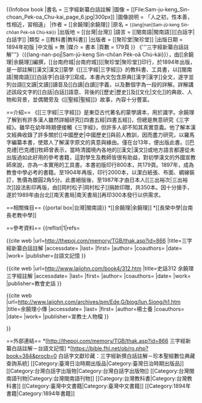 {{Infobox book
|書名      = 三字經新纂白話註解
|圖像      = [[File:Sam-ju-keng_Sin-choan_Pek-oa_Chu-kai_page_6.jpg|300px]]
|圖像說明  = 「人之初，性本善，性相近，習相遠」
|作者      = [[余饒理|余饒理]]
|原名      = <small>{{lang|nan|Sam-jū-keng Sin-chōan Pe̍k-oā Chù-kái}}</small>
|出版地    = [[台灣|台灣]]
|語言      = [[閩南語|閩南語]][[白話字|白話字]]
|類型      = [[教科書|教科書]]
|出版者    = [[聚珍堂|聚珍堂]]
|出版日期  = 1894年初版
|中文版    = 無
|媒介      = 書本
|頁數      = 179頁
}}
《'''三字經新纂白話註解'''》（{{lang-nan-poj|Sam-jū-keng Sin-chōan Pe̍k-oā Chù-kái}}），由[[余饒理|余饒理]]編撰，[[台南府城|台南府城]][[聚珍堂|聚珍堂]]印行，於1894年出版，是一部註解[[漢文|漢文]]蒙學《[[三字經|三字經]]》的教科書、工具書，以[[閩南語|閩南語]][[白話字|白話字]]寫成。本書內文包含原典[[漢字|漢字]]全文，逐字並列台語[[文讀|文讀]]讀音及[[白讀|白讀]]字義，以及數個字為一段的詳解。詳解講述該段文字的[[白話|白話]]語意、背後的[[歷史|歷史]]及[[文化|文化]]的典故、人物和背景，並偶爾旁及《[[聖經|聖經]]》故事，內容十分豐富。<ref name="台語文記憶"/><ref name="史話312"/>

==介紹==
《[[三字經|三字經]]》是東亞古代著名的蒙學讀本，用於識字。余饒理了解到有許多漢人雖然詳細研究[[四書五經|四書五經]]，但總是無意研究《三字經》。雖早在幼年時期便接觸《三字經》，但許多人卻不知其真實意義。他了解本漢文經典收錄了許多關於[[中國歷史|中國歷史]]與前人教訓，因而盡力研究，以羅馬字編纂本書，使眾人了解漢字原文的真意與緣由。僅在台13年，便出版此書。<ref name="楊士養"/>[[巴克禮|巴克禮]]牧師曾表示，當時清國境內各地的[[漢文|漢文]]或地方語言都還從未出版過如此好用的參考書籍，這對學生及教師皆很有助益，對初學漢文的外國宣教師來說，亦為一本實用的工具書。本書初版印行800本，共179頁。1897年，成為教會中學必考的書籍。至1904年再版，印行2000本，以潔白紙張、布面、綢線裝訂，售價為銀圓2角5分。此書絕版後，至1987年才由日本人[[三出裕次|三出裕次]]設法影印再版，由[[岡村松子|岡村松子]]捐款印贈，共350本。因十分搶手，遂於1989年由台北[[南天書局|南天書局]]再印300本發行以供需求。<ref name="史話312"/>

==相關條目==
{{portal box|台灣|閩南語}}
*[[余饒理|余饒理]]
*[[長榮中學|台南長老教中學]]

==參考資料==
{{reflist|1|refs=

<ref name="台語文記憶">{{cite web |url=http://thepoj.com/memory/TGB/thak.asp?id=866 |title=三字經新纂白話註解 |accessdate= |last= |first= |author= |coauthors= |date= |work= |publisher=台語文記憶 }}</ref>

<ref name="史話312">{{cite web |url=http://www.laijohn.com/book4/312.htm |title=史話312 余饒理三字經註解 |accessdate= |last= |first= |author= |coauthors= |date= |work= |publisher=教會史話 }}</ref>

<ref name="楊士養">{{cite web |url=http://www.laijohn.com/archives/pm/Ede,G/biog/Iun,Siong/h1.htm |title=余饒理小傳 |accessdate= |last= |first= |author=楊士養 |coauthors= |date= |work= |publisher=宣教士人物檔 }}</ref>

}}

==外部連結==
*[http://thepoj.com/memory/TGB/thak.asp?id=866 三字經新纂白話註解－台語文記憶]
*[https://bible.fhl.net/ob/ro.php?book=384&procb=0 白話字文獻珍藏：三字經新撰白話註解－珍本聖經數位典藏查詢系統]
[[Category:臺灣日治時期出版品|Category:臺灣日治時期出版品]]
[[Category:台灣白話字出版物|Category:台灣白話字出版物]]
[[Category:台灣閩南語刊物|Category:台灣閩南語刊物]]
[[Category:台灣教科書|Category:台灣教科書]]
[[Category:臺灣中文書籍|Category:臺灣中文書籍]]
[[Category:1894年書籍|Category:1894年書籍]]